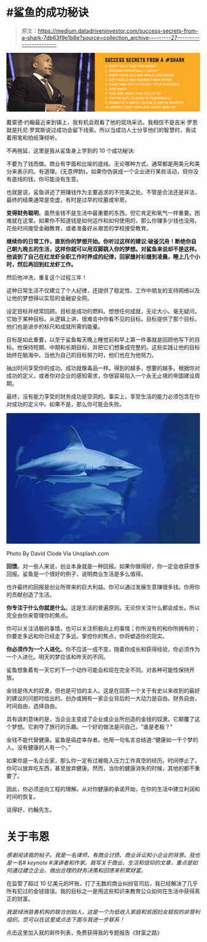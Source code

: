 # #鲨鱼的成功秘诀

> 原文：<https://medium.datadriveninvestor.com/success-secrets-from-a-shark-7db63f9e1b8e?source=collection_archive---------27----------------------->

![](img/bbb87d6afc0801c6988ffbc6cff878da.png)

戴蒙德·约翰最近来到镇上，我有机会观看了他的现场采访。我相信不是吉米·罗恩就是托尼·罗宾斯说过成功会留下线索。所以当成功人士分享他们的智慧时，我试着用笔和拍纸簿倾听。

不再拖延，这里是我从鲨鱼身上学到的 10 个成功秘诀:

不要为了钱而做。商业有字面和比喻的底线。无论哪种方式，通常都是用美元和美分来表示的。有道理。(无意押韵)。如果你伪装成一个企业进行某些活动，但你没有底线的钱，你可能没有生意。

也就是说，鲨鱼讲述了把赚钱作为主要追求的不完美之处。不管是合法还是非法，最终的结果通常是空虚，有时是过早的坟墓或牢房。

**变得财务聪明**。虽然金钱不是生活中最重要的东西，但它肯定和氧气一样重要。困难就在这里。如果你不知道钱是如何运作和如何使用的，那么你赚多少钱也没用。花些时间接受金融教育，或者准备好从艰苦的学校接受教育。

**继续你的日常工作，直到你的梦想开始。你听过这样的建议:破釜沉舟！断绝你自己朝九晚五的生活，这样你就可以用双脚跳入你的梦想。对鲨鱼来说却不是这样。他谈到了自己在红龙虾全职工作时养成的纪律，回家缝衬衫缝到凌晨，睡上几个小时，然后再回到红龙虾工作。**

然后他冲洗，重复这个过程三年！

这种日常生活不仅建立了个人纪律，还提供了稳定性、工作中朋友的支持网络以及让他的梦想得以实现的金融安全网。

设定目标并经常回顾。目标是成功的燃料。想想任何成就，无论大小。毫无疑问，它始于某种目标。从逻辑上讲，很难击中你看不见的目标。目标提供了那个目标。他们也是进步的标尺和成就所需的能量。

目标是如此重要，以至于鲨鱼每天晚上睡觉前和早上第一件事就是回顾他写下的目标。他保持短期、中期和长期目标，并把它们想象成完整的。这些实践让他的目标始终在脑海中。当他为自己的目标努力时，他们也在为他努力。

抽出时间享受你的成功。成功就像毒品一样。得到的越多，想要的越多。根据你对成功的定义，或者你对企业的感知需求，你很容易陷入一个永无止境的帝国建设周期。

最终，没有能力享受的财务成功是空洞的。事实上，享受生活的能力必须包含在你对成功的定义中。如果不是，那么你可能会失败。

![](img/c3a3f033de73b441bcfb04676f6a27fb.png)

Photo By David Clode Via Unsplash.com

**回馈**。对一些人来说，创业本身就是一种回报。如果你做得好，你一定会收获很多回报。鲨鱼是一个很好的例子，说明商业生活是多么值得。

也许最终的回报是创业所带来的巨大利益。你可以通过发展生意赚很多钱。你用你的贡献创造了生活。

**你专注于什么你就是什么**。这是生活的普遍原则。无论你关注什么都会成长。所以完全由你来管理你的焦点。

你可以关注消极的事情，也可以关注积极向上的事情；你所没有的和你所拥有的；你要走多远和你已经走了多远。掌控你的焦点，你将塑造你的现实。

**你必须作为一个人进化**。你不应该一成不变。随着你成长和获得经验，你必须作为一个人进化。明天的梦应该和昨天的不同。

鲨鱼想象着有一天它的下一个动作可能会和现在完全不同。对各种可能性保持开放。

金钱是伟大的奴隶，但也是可怕的主人。这是在回答一个关于有史以来收到的最好的建议的问题时给出的。创办或拥有一家企业背后的一大动力是自由。财务自由，时间自由，选择自由。

具有讽刺意味的是，当企业主变成了企业或企业所创造的金钱的奴隶。它颠覆了这个梦想。它剥夺了旅行的乐趣。一个好的做法是问自己，“谁是老板？”

金钱不能代替健康。鲨鱼是癌症幸存者。他用一句名言总结道:“健康如一千个梦的人。没有健康的人有一个。”

如果你是一名企业家，那么你一定有过被吸入压力工作真空的经历。时间停止了，你可以放弃吃东西，甚至放弃健康。然而，当你的健康消失的时候，其他的都不重要了。

因此，你必须逆向工程的理解。从对你健康的承诺开始，在你的生活中建立利润和时间的恢复。

说得好，约翰先生。

# 关于韦恩

*感谢阅读我的帖子。我是一名律师，有商业讨债、商业诉讼和小企业的背景。我也是一名# keynote #演讲者和作家。我写关于商业、生活和信仰的文章，重点是如何通过建立企业、做出合理的财务决策和回馈来积累财富。*

在监管了超过 10 亿美元的坏账，打了无数的商业纠纷官司后，我已经解决了几乎所有犯过的金钱错误。我的目标之一是用这些知识来教育公众如何在生活中获得真正的财富。

*我是绿洲慈善机构的联合创始人，这是一个为低收入家庭和贫困妇女赋权的非营利组织。您可以在这里或点击下面与我进一步联系！*

点击这里加入我的邮件列表，免费获得我的专题报告《财富之路》